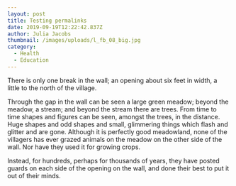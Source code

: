 ```yaml
---
layout: post
title: Testing permalinks
date: 2019-09-19T12:22:42.837Z
author: Julia Jacobs
thumbnail: /images/uploads/l_fb_08_big.jpg
category:
  - Health
  - Education
---
```

There is only one break in the wall; an opening about six feet in width, a little to the north of the village.



Through the gap in the wall can be seen a large green meadow; beyond the meadow, a stream; and beyond the stream there are trees. From time to time shapes and figures can be seen, amongst the trees, in the distance. Huge shapes and odd shapes and small, glimmering things which flash and glitter and are gone. Although it is perfectly good meadowland, none of the villagers has ever grazed animals on the meadow on the other side of the wall. Nor have they used it for growing crops.



Instead, for hundreds, perhaps for thousands of years, they have posted guards on each side of the opening on the wall, and done their best to put it out of their minds.
